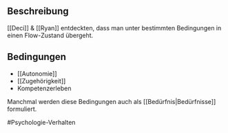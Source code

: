 ## Beschreibung
[[Deci]] & [[Ryan]] entdeckten, dass man unter bestimmten Bedingungen in einen Flow-Zustand übergeht.


## Bedingungen
- [[Autonomie]]
- [[Zugehörigkeit]]
- Kompetenzerleben



Manchmal werden diese Bedingungen auch als [[Bedürfnis|Bedürfnisse]] formuliert.

#Psychologie-Verhalten 